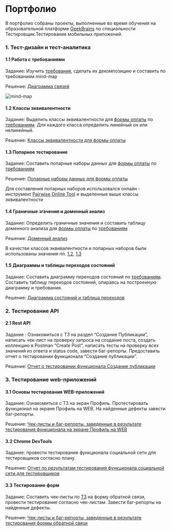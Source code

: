 # Портфолио 

В портфолио собраны проекты, выполненные во время обучения на образовательной платформе [GeekBrains](https://gb.ru/) по специальности Тестировщик.Тестирование мобильных приложений.

### 1. Тест-дизайн и тест-аналитика

#### 1.1 Работа с требованиями 
  Задание: Изучить [требования](https://docs.google.com/document/d/1qDu7Z0OdmZsVSSC-Hvw_L3s0YKTT8d3t4jy6b8q7v5A/edit?usp=sharing), сделать их декомпозицию и составить по требованиям mind-map
 
 Решение: [Диаграмма связей](https://drive.google.com/file/d/1ARHVwp8BCZtIBhC7TpPxgY9HuisFFEwT/view?usp=sharing)
 
 ![mind-map](https://github.com/user-attachments/assets/28297058-b3c8-442e-bd44-2372b01dc69c)
 
 
#### 1.2 Классы эквивалентности
 Задание: Выделить классы эквивалентности для [формы оплаты](https://test-stand.gb.ru/seminar_stands/payform/index.html) по [требованиям](https://docs.google.com/document/d/1qDu7Z0OdmZsVSSC-Hvw_L3s0YKTT8d3t4jy6b8q7v5A/edit?usp=sharing?gid=842307886#gid=842307886). Для каждого класса определить линейный он или нелинейный.

Решение:  [Классы эквивалентности для формы оплаты](https://docs.google.com/spreadsheets/d/1BmnRL6iPyQpGPa8ffP-pzazKK8cDackw-kbXu4my-K4/edit?usp=sharing#gid=842307886)


#### 1.3 Попарное тестирование
  Задание: Составить попарные наборы данных для [формы оплаты](https://test-stand.gb.ru/seminar_stands/payform/index.html) по [требованиям](https://docs.google.com/document/d/1qDu7Z0OdmZsVSSC-Hvw_L3s0YKTT8d3t4jy6b8q7v5A/edit?usp=sharing)

  Решение: [Попарные наборы данных для формы оплаты](https://docs.google.com/spreadsheets/d/1BmnRL6iPyQpGPa8ffP-pzazKK8cDackw-kbXu4my-K4/edit?usp=sharing#gid=240194035)
  
  Для составления попарных наборов использовался онлайн - инструмент  [Pairwise Online Tool](https://pairwise.teremokgames.com/)   и выделенные выше классы эквивалентности								

#### 1.4 Граничные згачения и доменный анализ
 Задание: Определить граничные значения и составить таблицу доменного анализа для [формы оплаты](https://test-stand.gb.ru/seminar_stands/payform/index.html) по [требованиям](https://docs.google.com/document/d/1qDu7Z0OdmZsVSSC-Hvw_L3s0YKTT8d3t4jy6b8q7v5A/edit?usp=sharing)

  Решение: [Доменный анализ](https://docs.google.com/spreadsheets/d/1BmnRL6iPyQpGPa8ffP-pzazKK8cDackw-kbXu4my-K4/edit?usp=sharing#gid=61184320)

  В качестве классов эквивалентности  и попарных наборов были использованы значения пп. [1.2](https://docs.google.com/spreadsheets/d/1BmnRL6iPyQpGPa8ffP-pzazKK8cDackw-kbXu4my-K4/edit?usp=sharing#gid=842307886), [1.3](https://docs.google.com/spreadsheets/d/1BmnRL6iPyQpGPa8ffP-pzazKK8cDackw-kbXu4my-K4/edit?usp=sharing#gid=240194035)

  #### 1.5 Диаграммы и таблицы переходов состояний
  Задание: Составить диаграмму переходов состояний по [требованиям](https://docs.google.com/document/d/1Jid1zcMXuMA3JEgUHSdZoSpbJDWVawjmrAaQnfScN0w/edit?usp=sharing). Составить таблицу переходов состояний, опираясь на построенную диаграмму и требования.
  
  Решение: [Диаграмма состояний и таблица переходов](https://docs.google.com/spreadsheets/d/1vlAwgcOSWS1VNS2oOfQ48WII2MkKmKk_cXv5lQLDjc4/edit?usp=sharing)

  

  ### 2. Тестирование API

  #### 2.1 Rest API
   Задание : Ознакомиться с ТЗ на раздел “Создание Публикации”, написать чек-лист на проверку запроса на создание поста, создать коллекцию в Postman “Create Post”, написать тесты на проверку всех значений из ответа и status code, завести баг-репорты. Предоставить отчет о тестировании функционала “Создание публикации”.
   
   Решение: [Отчет о тестировании функционала Создание публикации](https://docs.google.com/document/d/1O26MapMzibcWm6lynNk24z7NxHQmO98lj8d25C4P7HA/edit?usp=sharing)


   ### 3. Тестирование web-приложений

   #### 3.1 Основы тестирования WEB-приложений
   Задание: Ознакомиться с ТЗ на экран Профиль. Протестировать функционал на экране Профиль на WEB. На найденные дефекты завести баг-репорты. 

   Решение: [Чек-листы и баг-репорты, заведенные в результате тестирования функционала на экране Профиль на WEB](https://docs.google.com/document/d/1Jid1zcMXuMA3JEgUHSdZoSpbJDWVawjmrAaQnfScN0w/edit?usp=sharing)

   #### 3.2 Chrome DevTools
   Задание: провести тестирование функционала социальной сети для тестировщиков согласно плану.

   Решение: [Отчет по результатам тестирования функционала социальной сети для тестировщиков](https://docs.google.com/document/d/1lZf196wtjhV6ela2c15sWjY1Qz1si5VE/edit?usp=sharing&ouid=117441247688904656363&rtpof=true&sd=true)
   
   #### 3.3 Тестирование форм
   Задание:  Составить чек-листы по [ТЗ](https://docs.google.com/document/d/1wKKgZLR3w5AVPbEV8GPyBsUrw5Q515TZCMsB93PPxrg/edit?usp=sharing) на форму обратной связи, провести тестирование согласно чек-листам. 
             Завести баг-репорты на найденные дефекты.

   Решение: [Чек-листы и баг-репорты, заведенные в результате тестирования формы обратной связи](https://docs.google.com/spreadsheets/d/1FQEvlTY_yG7zBu3vqCh6_DMoFvF8b6WIPk__XYH1FIE/edit?usp=sharing)

   
